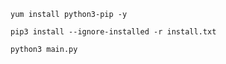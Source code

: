 ```
yum install python3-pip -y
```
```
pip3 install --ignore-installed -r install.txt
```
```
python3 main.py
```

